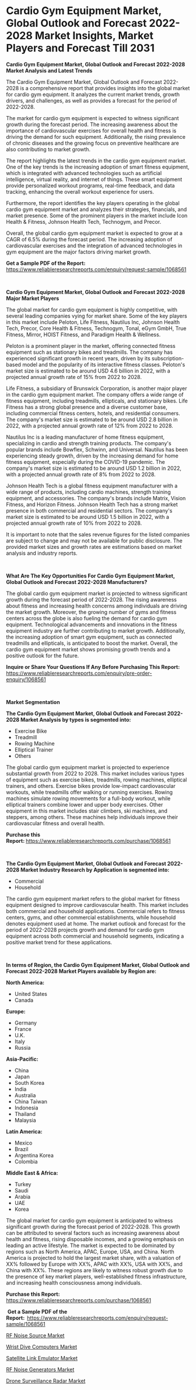 <p><h1>Cardio Gym Equipment Market, Global Outlook and Forecast 2022-2028 Market Insights, Market Players and Forecast Till 2031</h1></p><p><strong>Cardio Gym Equipment Market, Global Outlook and Forecast 2022-2028 Market Analysis and Latest Trends</strong></p>
<p><p>The Cardio Gym Equipment Market, Global Outlook and Forecast 2022-2028 is a comprehensive report that provides insights into the global market for cardio gym equipment. It analyzes the current market trends, growth drivers, and challenges, as well as provides a forecast for the period of 2022-2028.</p><p>The market for cardio gym equipment is expected to witness significant growth during the forecast period. The increasing awareness about the importance of cardiovascular exercises for overall health and fitness is driving the demand for such equipment. Additionally, the rising prevalence of chronic diseases and the growing focus on preventive healthcare are also contributing to market growth.</p><p>The report highlights the latest trends in the cardio gym equipment market. One of the key trends is the increasing adoption of smart fitness equipment, which is integrated with advanced technologies such as artificial intelligence, virtual reality, and internet of things. These smart equipment provide personalized workout programs, real-time feedback, and data tracking, enhancing the overall workout experience for users.</p><p>Furthermore, the report identifies the key players operating in the global cardio gym equipment market and analyzes their strategies, financials, and market presence. Some of the prominent players in the market include Icon Health & Fitness, Johnson Health Tech, Technogym, and Precor.</p><p>Overall, the global cardio gym equipment market is expected to grow at a CAGR of 6.5% during the forecast period. The increasing adoption of cardiovascular exercises and the integration of advanced technologies in gym equipment are the major factors driving market growth.</p></p>
<p><strong>Get a Sample PDF of the Report:&nbsp;</strong> <a href="https://www.reliableresearchreports.com/enquiry/request-sample/1068561">https://www.reliableresearchreports.com/enquiry/request-sample/1068561</a></p>
<p>&nbsp;</p>
<p><strong>Cardio Gym Equipment Market, Global Outlook and Forecast 2022-2028 Major Market Players</strong></p>
<p><p>The global market for cardio gym equipment is highly competitive, with several leading companies vying for market share. Some of the key players in this market include Peloton, Life Fitness, Nautilus Inc, Johnson Health Tech, Precor, Core Health & Fitness, Technogym, Tonal, eGym GmbH, True Fitness, Mirror, HOIST Fitness, and Paradigm Health & Wellness.</p><p>Peloton is a prominent player in the market, offering connected fitness equipment such as stationary bikes and treadmills. The company has experienced significant growth in recent years, driven by its subscription-based model and the popularity of its interactive fitness classes. Peloton's market size is estimated to be around USD 4.6 billion in 2022, with a projected annual growth rate of 15% from 2022 to 2028.</p><p>Life Fitness, a subsidiary of Brunswick Corporation, is another major player in the cardio gym equipment market. The company offers a wide range of fitness equipment, including treadmills, ellipticals, and stationary bikes. Life Fitness has a strong global presence and a diverse customer base, including commercial fitness centers, hotels, and residential consumers. The company's market size is estimated to be around USD 2.8 billion in 2022, with a projected annual growth rate of 12% from 2022 to 2028.</p><p>Nautilus Inc is a leading manufacturer of home fitness equipment, specializing in cardio and strength training products. The company's popular brands include Bowflex, Schwinn, and Universal. Nautilus has been experiencing steady growth, driven by the increasing demand for home fitness equipment, especially during the COVID-19 pandemic. The company's market size is estimated to be around USD 1.2 billion in 2022, with a projected annual growth rate of 8% from 2022 to 2028.</p><p>Johnson Health Tech is a global fitness equipment manufacturer with a wide range of products, including cardio machines, strength training equipment, and accessories. The company's brands include Matrix, Vision Fitness, and Horizon Fitness. Johnson Health Tech has a strong market presence in both commercial and residential sectors. The company's market size is estimated to be around USD 1.5 billion in 2022, with a projected annual growth rate of 10% from 2022 to 2028.</p><p>It is important to note that the sales revenue figures for the listed companies are subject to change and may not be available for public disclosure. The provided market sizes and growth rates are estimations based on market analysis and industry reports.</p></p>
<p>&nbsp;</p>
<p><strong>What Are The Key Opportunities For Cardio Gym Equipment Market, Global Outlook and Forecast 2022-2028 Manufacturers?</strong></p>
<p><p>The global cardio gym equipment market is projected to witness significant growth during the forecast period of 2022-2028. The rising awareness about fitness and increasing health concerns among individuals are driving the market growth. Moreover, the growing number of gyms and fitness centers across the globe is also fueling the demand for cardio gym equipment. Technological advancements and innovations in the fitness equipment industry are further contributing to market growth. Additionally, the increasing adoption of smart gym equipment, such as connected treadmills and ellipticals, is anticipated to boost the market. Overall, the cardio gym equipment market shows promising growth trends and a positive outlook for the future.</p></p>
<p><strong>Inquire or Share Your Questions If Any Before Purchasing This Report:</strong> <a href="https://www.reliableresearchreports.com/enquiry/pre-order-enquiry/1068561">https://www.reliableresearchreports.com/enquiry/pre-order-enquiry/1068561</a></p>
<p>&nbsp;</p>
<p><strong>Market Segmentation</strong></p>
<p><strong>The Cardio Gym Equipment Market, Global Outlook and Forecast 2022-2028 Market Analysis by types is segmented into:</strong></p>
<p><ul><li>Exercise Bike</li><li>Treadmill</li><li>Rowing Machine</li><li>Elliptical Trainer</li><li>Others</li></ul></p>
<p><p>The global cardio gym equipment market is projected to experience substantial growth from 2022 to 2028. This market includes various types of equipment such as exercise bikes, treadmills, rowing machines, elliptical trainers, and others. Exercise bikes provide low-impact cardiovascular workouts, while treadmills offer walking or running exercises. Rowing machines simulate rowing movements for a full-body workout, while elliptical trainers combine lower and upper body exercises. Other equipment in this market includes stair climbers, ski machines, and steppers, among others. These machines help individuals improve their cardiovascular fitness and overall health.</p></p>
<p><strong>Purchase this Report:&nbsp;</strong><a href="https://www.reliableresearchreports.com/purchase/1068561">https://www.reliableresearchreports.com/purchase/1068561</a></p>
<p>&nbsp;</p>
<p><strong>The Cardio Gym Equipment Market, Global Outlook and Forecast 2022-2028 Market Industry Research by Application is segmented into:</strong></p>
<p><ul><li>Commercial</li><li>Household</li></ul></p>
<p><p>The cardio gym equipment market refers to the global market for fitness equipment designed to improve cardiovascular health. This market includes both commercial and household applications. Commercial refers to fitness centers, gyms, and other commercial establishments, while household denotes equipment used at home. The market outlook and forecast for the period of 2022-2028 projects growth and demand for cardio gym equipment across both commercial and household segments, indicating a positive market trend for these applications.</p></p>
<p>&nbsp;</p>
<p><strong>In terms of Region, the Cardio Gym Equipment Market, Global Outlook and Forecast 2022-2028 Market Players available by Region are:</strong></p>
<p>
    <p> <strong> North America: </strong>
        <ul>
            <li>United States</li>
            <li>Canada</li>
        </ul>
        </p> 
    <p> <strong> Europe: </strong>
        <ul>
            <li>Germany</li>
            <li>France</li>
            <li>U.K.</li>
            <li>Italy</li>
            <li>Russia</li>
        </ul>
        </p> 
    <p> <strong> Asia-Pacific: </strong>
        <ul>
            <li>China</li>
            <li>Japan</li>
            <li>South Korea</li>
            <li>India</li>
            <li>Australia</li>
            <li>China Taiwan</li>
            <li>Indonesia</li>
            <li>Thailand</li>
            <li>Malaysia</li>
        </ul>
        </p> 
    <p> <strong> Latin America: </strong>
        <ul>
            <li>Mexico</li>
            <li>Brazil</li>
            <li>Argentina Korea</li>
            <li>Colombia</li>
        </ul>
        </p> 
    <p> <strong> Middle East & Africa: </strong>
        <ul>
            <li>Turkey</li>
            <li>Saudi</li>
            <li>Arabia</li>
            <li>UAE</li>
            <li>Korea</li>
        </ul>
    </p>
    </p>
<p><p>The global market for cardio gym equipment is anticipated to witness significant growth during the forecast period of 2022-2028. This growth can be attributed to several factors such as increasing awareness about health and fitness, rising disposable incomes, and a growing emphasis on leading an active lifestyle. The market is expected to be dominated by regions such as North America, APAC, Europe, USA, and China. North America is projected to hold the largest market share, with a valuation of XX% followed by Europe with XX%, APAC with XX%, USA with XX%, and China with XX%. These regions are likely to witness robust growth due to the presence of key market players, well-established fitness infrastructure, and increasing health consciousness among individuals.</p></p>
<p><strong>Purchase this Report: </strong><a href="https://www.reliableresearchreports.com/purchase/1068561">https://www.reliableresearchreports.com/purchase/1068561</a></p>
<p>&nbsp;<strong>Get a Sample PDF of the Report:&nbsp;&nbsp;</strong><a href="https://www.reliableresearchreports.com/enquiry/request-sample/1068561">https://www.reliableresearchreports.com/enquiry/request-sample/1068561</a></p>
<p><strong></strong></p>
<p><p><a href="https://medium.com/p/c5774149622a/edit">RF Noise Source Market</a></p><p><a href="https://medium.com/p/fdc902d843b6/edit">Wrist Dive Computers Market</a></p><p><a href="https://medium.com/p/f0797a1dff03/edit">Satellite Link Emulator Market</a></p><p><a href="https://medium.com/p/55a4f82d31e4/edit">RF Noise Generators Market</a></p><p><a href="https://medium.com/p/3d1d09725a98/edit">Drone Surveillance Radar Market</a></p></p>